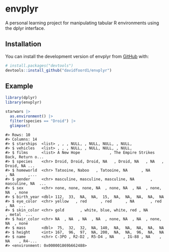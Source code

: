 
<!-- README.md is generated from README.Rmd. Please edit that file -->

# envplyr

<!-- badges: start -->
<!-- badges: end -->

A personal learning project for manipulating tabular R environments
using the dplyr interface.

## Installation

You can install the development version of envplyr from
[GitHub](https://github.com/) with:

``` r
# install.packages("devtools")
devtools::install_github("davidfoord1/envplyr")
```

## Example

``` r
library(dplyr)
library(envplyr)
```

``` r
starwars |> 
  as.environment() |> 
  filter(species == "Droid") |> 
  glimpse()
```

    #> Rows: 10
    #> Columns: 14
    #> $ starships  <list> , , , NULL, , NULL, NULL, , NULL, 
    #> $ vehicles   <list> , , , NULL, , NULL, NULL, , NULL, 
    #> $ films      <list> A New Hope             , The Empire Strikes Back, Return o...
    #> $ species    <chr> Droid, Droid, Droid, NA   , Droid, NA   , NA   , Droid, NA ...
    #> $ homeworld  <chr> Tatooine, Naboo   , Tatooine, NA      , NA      , NA      ,...
    #> $ gender     <chr> masculine, masculine, masculine, NA       , masculine, NA  ...
    #> $ sex        <chr> none, none, none, NA  , none, NA  , NA  , none, NA  , none
    #> $ birth_year <dbl> 112,  33,  NA,  NA,  15,  NA,  NA,  NA,  NA,  NA
    #> $ eye_color  <chr> yellow   , red      , red      , NA       , red      , NA  ...
    #> $ skin_color <chr> gold       , white, blue, white, red , NA         , metal  ...
    #> $ hair_color <chr> NA  , NA  , NA  , NA  , none, NA  , NA  , none, NA  , none
    #> $ mass       <dbl>  75,  32,  32,  NA, 140,  NA,  NA,  NA,  NA,  NA
    #> $ height     <int> 167,  96,  97,  NA, 200,  NA,  NA,  96,  NA,  NA
    #> $ name       <chr> C-3PO , R2-D2 , R5-D4 , NA    , IG-88 , NA    , NA    , R4-...
    #> <environment: 0x000001869b662488>
